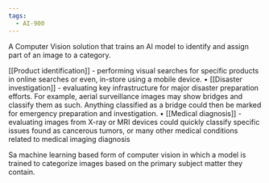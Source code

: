 ```yaml
---
tags:
  - AI-900
---
```

A Computer Vision solution that trains an AI model to identify and assign part of an image to a category.

[[Product identification]] - performing visual searches for specific products in online searches or even, in-store using a mobile device. • 
[[Disaster investigation]] - evaluating key infrastructure for major disaster preparation efforts. For example, aerial surveillance images may show bridges and classify them as such. Anything classified as a bridge could then be marked for emergency preparation and investigation. • [[Medical diagnosis]] - evaluating images from X-ray or MRI devices could quickly classify specific issues found as cancerous tumors, or many other medical conditions related to medical imaging diagnosis

Sa machine learning based form of computer vision in which a model is trained to categorize images based on the primary subject matter they contain.